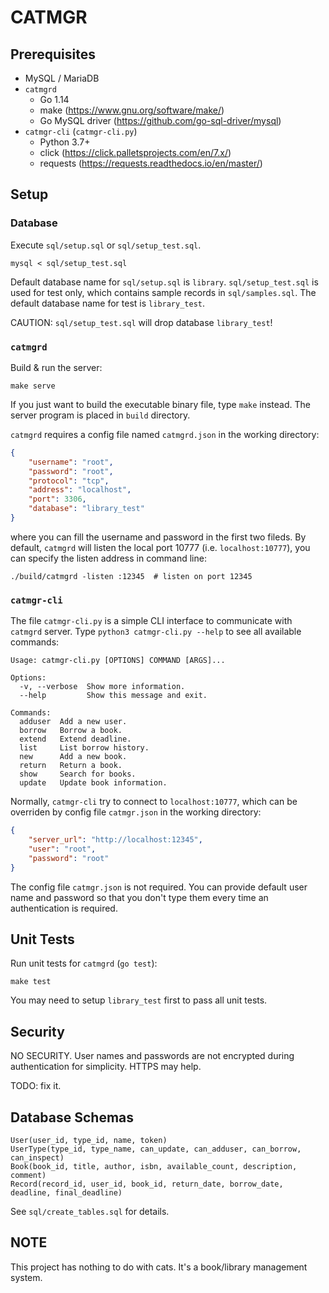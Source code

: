 # CATMGR

## Prerequisites

* MySQL / MariaDB
* `catmgrd`
    * Go 1.14
    * make (<https://www.gnu.org/software/make/>)
    * Go MySQL driver (<https://github.com/go-sql-driver/mysql>)
* `catmgr-cli` (`catmgr-cli.py`)
    * Python 3.7+
    * click (<https://click.palletsprojects.com/en/7.x/>)
    * requests (<https://requests.readthedocs.io/en/master/>)

## Setup

### Database

Execute `sql/setup.sql` or `sql/setup_test.sql`.

```
mysql < sql/setup_test.sql
```

Default database name for `sql/setup.sql` is `library`. `sql/setup_test.sql` is used for test only, which contains sample records in `sql/samples.sql`. The default database name for test is `library_test`.

CAUTION: `sql/setup_test.sql` will drop database `library_test`!

### `catmgrd`

Build & run the server:

```
make serve
```

If you just want to build the executable binary file, type `make` instead. The server program is placed in `build` directory.

`catmgrd` requires a config file named `catmgrd.json` in the working directory:

```json
{
    "username": "root",
    "password": "root",
    "protocol": "tcp",
    "address": "localhost",
    "port": 3306,
    "database": "library_test"
}
```

where you can fill the username and password in the first two fileds. By default, `catmgrd` will listen the local port 10777 (i.e. `localhost:10777`), you can specify the listen address in command line:

```
./build/catmgrd -listen :12345  # listen on port 12345
```

### `catmgr-cli`

The file `catmgr-cli.py` is a simple CLI interface to communicate with `catmgrd` server. Type `python3 catmgr-cli.py --help` to see all available commands:

```
Usage: catmgr-cli.py [OPTIONS] COMMAND [ARGS]...

Options:
  -v, --verbose  Show more information.
  --help         Show this message and exit.

Commands:
  adduser  Add a new user.
  borrow   Borrow a book.
  extend   Extend deadline.
  list     List borrow history.
  new      Add a new book.
  return   Return a book.
  show     Search for books.
  update   Update book information.
```

Normally, `catmgr-cli` try to connect to `localhost:10777`, which can be overriden by config file `catmgr.json` in the working directory:

```json
{
    "server_url": "http://localhost:12345",
    "user": "root",
    "password": "root"
}
```

The config file `catmgr.json` is not required. You can provide default user name and password so that you don't type them every time an authentication is required.

## Unit Tests

Run unit tests for `catmgrd` (`go test`):

```
make test
```

You may need to setup `library_test` first to pass all unit tests.

## Security

NO SECURITY. User names and passwords are not encrypted during authentication for simplicity. HTTPS may help.

TODO: fix it.

## Database Schemas

```
User(user_id, type_id, name, token)
UserType(type_id, type_name, can_update, can_adduser, can_borrow, can_inspect)
Book(book_id, title, author, isbn, available_count, description, comment)
Record(record_id, user_id, book_id, return_date, borrow_date, deadline, final_deadline)
```

See `sql/create_tables.sql` for details.

## NOTE

This project has nothing to do with cats. It's a book/library management system.
